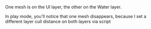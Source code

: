 One mesh is on the UI layer, the other on the Water layer.

In play mode, you'll notice that one mesh disappears, because I set a different layer cull distance on both layers via script
